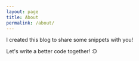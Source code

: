 ```yaml
---
layout: page
title: About
permalink: /about/
---
```



<i class="fa fa-quote-left fa-3x pull-left fa-border"></i>I created this blog to share some snippets with you!

Let's write a better code together! :D
